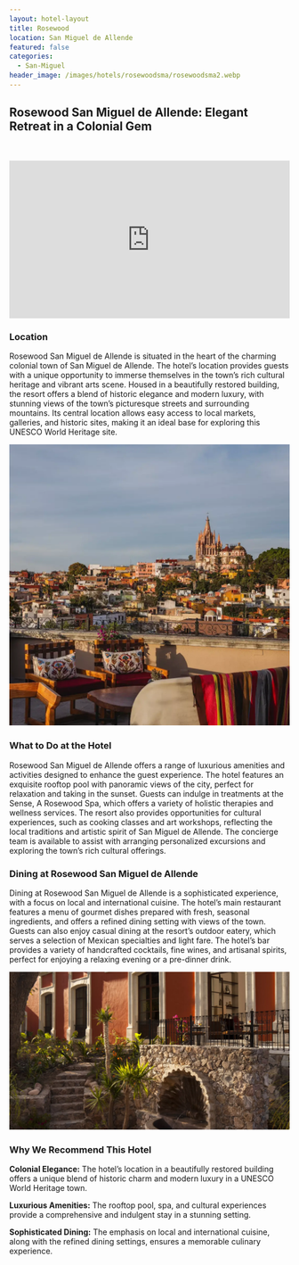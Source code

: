 ```yaml
---
layout: hotel-layout
title: Rosewood
location: San Miguel de Allende
featured: false
categories:
  - San-Miguel
header_image: /images/hotels/rosewoodsma/rosewoodsma2.webp
---
```

## Rosewood San Miguel de Allende: Elegant Retreat in a Colonial Gem

&nbsp;

<style>.embed-container { position: relative; padding-bottom: 56.25%; height: 0; overflow: hidden; max-width: 100%; } .embed-container iframe, .embed-container object, .embed-container embed { position: absolute; top: 0; left: 0; width: 100%; height: 100%; }</style>

<div class="embed-container"><iframe src="https://www.youtube.com/embed/UNpeflXkglo" frameborder="0" allowfullscreen=""></iframe></div>

### Location

Rosewood San Miguel de Allende is situated in the heart of the charming colonial town of San Miguel de Allende. The hotel’s location provides guests with a unique opportunity to immerse themselves in the town’s rich cultural heritage and vibrant arts scene. Housed in a beautifully restored building, the resort offers a blend of historic elegance and modern luxury, with stunning views of the town’s picturesque streets and surrounding mountains. Its central location allows easy access to local markets, galleries, and historic sites, making it an ideal base for exploring this UNESCO World Heritage site.

![](/images/hotels/rosewoodsma/rosewoodsma4.webp)

### What to Do at the Hotel

Rosewood San Miguel de Allende offers a range of luxurious amenities and activities designed to enhance the guest experience. The hotel features an exquisite rooftop pool with panoramic views of the city, perfect for relaxation and taking in the sunset. Guests can indulge in treatments at the Sense, A Rosewood Spa, which offers a variety of holistic therapies and wellness services. The resort also provides opportunities for cultural experiences, such as cooking classes and art workshops, reflecting the local traditions and artistic spirit of San Miguel de Allende. The concierge team is available to assist with arranging personalized excursions and exploring the town’s rich cultural offerings.

### Dining at Rosewood San Miguel de Allende

Dining at Rosewood San Miguel de Allende is a sophisticated experience, with a focus on local and international cuisine. The hotel’s main restaurant features a menu of gourmet dishes prepared with fresh, seasonal ingredients, and offers a refined dining setting with views of the town. Guests can also enjoy casual dining at the resort’s outdoor eatery, which serves a selection of Mexican specialties and light fare. The hotel’s bar provides a variety of handcrafted cocktails, fine wines, and artisanal spirits, perfect for enjoying a relaxing evening or a pre-dinner drink.

![](/images/hotels/rosewoodsma/rosewoodsma1.webp)

### Why We Recommend This Hotel

**Colonial Elegance:** The hotel’s location in a beautifully restored building offers a unique blend of historic charm and modern luxury in a UNESCO World Heritage town.&nbsp;

**Luxurious Amenities:** The rooftop pool, spa, and cultural experiences provide a comprehensive and indulgent stay in a stunning setting.&nbsp;

**Sophisticated Dining:** The emphasis on local and international cuisine, along with the refined dining settings, ensures a memorable culinary experience.&nbsp;

